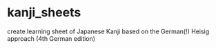 # kanji_sheets
create learning sheet of Japanese Kanji based on the German(!) Heisig approach (4th German edition)
